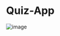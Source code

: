 # Quiz-App

![image](https://user-images.githubusercontent.com/73073786/233748195-d2d82a81-8680-4fd0-864b-41c0d81f3ce7.png)
